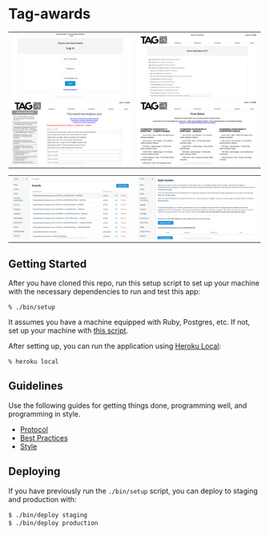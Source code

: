 # Tag-awards

<table>
	<tr>
		<td>
			<img src="/screenshots/login.png">
		</td>
		<td>
			<img src="/screenshots/user_dashboard.png">
		</td>
	</tr>
	<tr>
		<td>
			<img src="/screenshots/nominations_ballot.png">
		</td>
		<td>
			<img src="/screenshots/final_ballot.png">
		</td>
	</tr>
</table>

<table>
  <tr>
    <td>
      <img src="/screenshots/admin_example1.png">
    </td>
    <td>
      <img src="/screenshots/admin_example2.png">
    </td>
  </tr>
</table>

## Getting Started

After you have cloned this repo, run this setup script to set up your machine
with the necessary dependencies to run and test this app:

    % ./bin/setup

It assumes you have a machine equipped with Ruby, Postgres, etc. If not, set up
your machine with [this script].

[this script]: https://github.com/thoughtbot/laptop

After setting up, you can run the application using [Heroku Local]:

    % heroku local

[Heroku Local]: https://devcenter.heroku.com/articles/heroku-local

## Guidelines

Use the following guides for getting things done, programming well, and
programming in style.

* [Protocol](http://github.com/thoughtbot/guides/blob/master/protocol)
* [Best Practices](http://github.com/thoughtbot/guides/blob/master/best-practices)
* [Style](http://github.com/thoughtbot/guides/blob/master/style)

## Deploying

If you have previously run the `./bin/setup` script,
you can deploy to staging and production with:

    $ ./bin/deploy staging
    $ ./bin/deploy production
